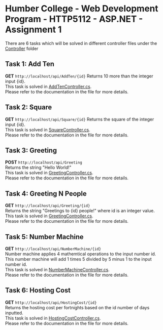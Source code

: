 ﻿# Humber College - Web Development Program - HTTP5112 - ASP.NET - Assignment 1
There are 6 tasks which will be solved in different controller files under the [Controller](https://github.com/raymondleemv/HTTP5112-ASP.NET-Assignment1/tree/master/HTTP5112-ASP.NET-Assignment1/Controllers) folder

## Task 1: Add Ten
**GET** `http://localhost/api/AddTen/{id}`
Returns 10 more than the integer input {id}.<br/>
This task is solved in [AddTenController.cs](https://github.com/raymondleemv/HTTP5112-ASP.NET-Assignment1/blob/master/HTTP5112-ASP.NET-Assignment1/Controllers/AddTenController.cs).<br/>
Please refer to the documentation in the file for more details.

## Task 2: Square
**GET** `http://localhost/api/Square/{id}`
Returns the square of the integer input {id}.<br/>
This task is solved in [SquareController.cs](https://github.com/raymondleemv/HTTP5112-ASP.NET-Assignment1/blob/master/HTTP5112-ASP.NET-Assignment1/Controllers/SquareController.cs).<br/>
Please refer to the documentation in the file for more details.

## Task 3: Greeting
**POST** `http://localhost/api/Greeting`<br/>
Returns the string "Hello World!"<br/>
This task is solved in [GreetingController.cs](https://github.com/raymondleemv/HTTP5112-ASP.NET-Assignment1/blob/master/HTTP5112-ASP.NET-Assignment1/Controllers/GreetingController.cs).<br/>
Please refer to the documentation in the file for more details.

## Task 4: Greeting N People
**GET** `http://localhost/api/Greeting/{id}`<br/>
Returns the string "Greetings to {id} people!" where id is an integer value.<br/>
This task is solved in [GreetingController.cs](https://github.com/raymondleemv/HTTP5112-ASP.NET-Assignment1/blob/master/HTTP5112-ASP.NET-Assignment1/Controllers/GreetingController.cs).<br/>
Please refer to the documentation in the file for more details.

## Task 5: Number Machine
**GET** `http://localhost/api/NumberMachine/{id}`<br/>
Number machine applies 4 mathemtical operations to the input number id.<br/>
This number machine will add 1 times 5 divided by 5 minus 1 to the input number id.<br/>
This task is solved in [NumberMachineController.cs](https://github.com/raymondleemv/HTTP5112-ASP.NET-Assignment1/blob/master/HTTP5112-ASP.NET-Assignment1/Controllers/NumberMachineController.cs).<br/>
Please refer to the documentation in the file for more details.

## Task 6: Hosting Cost
**GET** `http://localhost/api/HostingCost/{id}`<br/>
Returns the hosting cost per fortnights based on the id number of days inputted.<br/>
This task is solved in [HostingCostController.cs](https://github.com/raymondleemv/HTTP5112-ASP.NET-Assignment1/blob/master/HTTP5112-ASP.NET-Assignment1/Controllers/HostingCostController.cs).<br/>
Please refer to the documentation in the file for more details.